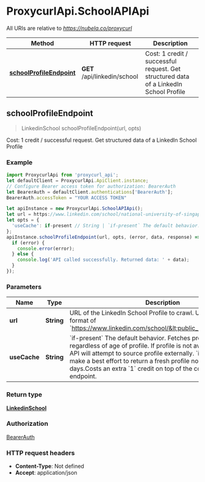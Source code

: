# ProxycurlApi.SchoolAPIApi

All URIs are relative to *https://nubela.co/proxycurl*

Method | HTTP request | Description
------------- | ------------- | -------------
[**schoolProfileEndpoint**](SchoolAPIApi.md#schoolProfileEndpoint) | **GET** /api/linkedin/school | Cost: 1 credit / successful request. Get structured data of a LinkedIn School Profile



## schoolProfileEndpoint

> LinkedinSchool schoolProfileEndpoint(url, opts)

Cost: 1 credit / successful request. Get structured data of a LinkedIn School Profile

### Example

```javascript
import ProxycurlApi from 'proxycurl_api';
let defaultClient = ProxycurlApi.ApiClient.instance;
// Configure Bearer access token for authorization: BearerAuth
let BearerAuth = defaultClient.authentications['BearerAuth'];
BearerAuth.accessToken = "YOUR ACCESS TOKEN"

let apiInstance = new ProxycurlApi.SchoolAPIApi();
let url = https://www.linkedin.com/school/national-university-of-singapore; // String |      URL of the LinkedIn School Profile to crawl.      URL should be in the format of `https://www.linkedin.com/school/<public_identifier>`     
let opts = {
  'useCache': if-present // String | `if-present` The default behavior. Fetches profile from cache regardless of age of profile. If profile is not available in cache, API will attempt to source profile externally.  `if-recent` API will make a best effort to return a fresh profile no older than 29 days.Costs an extra `1` credit on top of the cost of the base endpoint.
};
apiInstance.schoolProfileEndpoint(url, opts, (error, data, response) => {
  if (error) {
    console.error(error);
  } else {
    console.log('API called successfully. Returned data: ' + data);
  }
});
```

### Parameters


Name | Type | Description  | Notes
------------- | ------------- | ------------- | -------------
 **url** | **String**|      URL of the LinkedIn School Profile to crawl.      URL should be in the format of &#x60;https://www.linkedin.com/school/&lt;public_identifier&gt;&#x60;      | 
 **useCache** | **String**| &#x60;if-present&#x60; The default behavior. Fetches profile from cache regardless of age of profile. If profile is not available in cache, API will attempt to source profile externally.  &#x60;if-recent&#x60; API will make a best effort to return a fresh profile no older than 29 days.Costs an extra &#x60;1&#x60; credit on top of the cost of the base endpoint. | [optional] 

### Return type

[**LinkedinSchool**](LinkedinSchool.md)

### Authorization

[BearerAuth](../README.md#BearerAuth)

### HTTP request headers

- **Content-Type**: Not defined
- **Accept**: application/json

